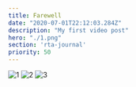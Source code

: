 ```yaml
---
title: Farewell
date: "2020-07-01T22:12:03.284Z"
description: "My first video post"
hero: "./1.png"
section: 'rta-journal'
priority: 50
---
```


![1](./1.png)
![2](./2.png)
![3](./3.png)